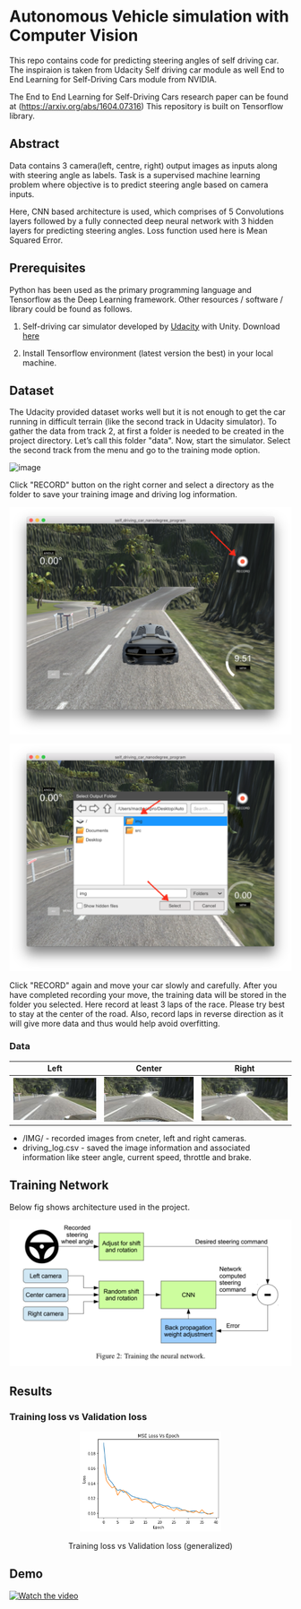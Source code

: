 # Autonomous Vehicle simulation with Computer Vision

This repo contains code for predicting steering angles of self driving car. The inspiraion is taken from Udacity Self driving car module as well End to End Learning for Self-Driving Cars module from NVIDIA.

The End to End Learning for Self-Driving Cars research paper can be found at (https://arxiv.org/abs/1604.07316) This repository is built on Tensorflow library.

## Abstract

Data contains 3 camera(left, centre, right) output images as inputs along with steering angle as labels. Task is a supervised machine learning problem where objective is to predict steering angle based on camera inputs.

Here, CNN based architecture is used, which comprises of 5 Convolutions layers followed by a fully connected deep neural network with 3 hidden layers for predicting steering angles. Loss function used here is Mean Squared Error.


## Prerequisites

Python has been used as the primary programming language and Tensorflow as the Deep Learning framework. Other resources / software / library could be found as follows.

1. Self-driving car simulator developed by [Udacity](https://www.udacity.com/course/self-driving-car-engineer-nanodegree--nd013) with Unity. Download [here](https://github.com/udacity/self-driving-car-sim)

2. Install Tensorflow environment (latest version the best) in your local machine.

## Dataset

The Udacity provided dataset works well but it is not enough to get the car running in difficult terrain (like the second track in Udacity simulator). To gather the data from track 2, at first a folder is needed to be created in the project directory. Let’s call this folder "data". Now, start the simulator. Select the second track from the menu and go to the training mode option.

![image](https://github.com/user-attachments/assets/c1b65b64-9089-47f8-87e1-e6e249aafe92)

Click "RECORD" button on the right corner and select a directory as the folder to save your training image and driving log information.

![Record](https://github.com/saha0073/Autonomous-Vehicle-Computer-Vision/blob/main/images/recording.png)

![SelectDir](https://github.com/saha0073/Autonomous-Vehicle-Computer-Vision/blob/main/images/select_dir.png)

Click "RECORD" again and move your car slowly and carefully. After you have completed recording your move, the training data will be stored in the folder you selected. Here record at least 3 laps of the race. Please try best to stay at the center of the road. Also, record laps in reverse direction as it will give more data and thus would help avoid overfitting.

### Data


|         Left        |         Center        |         Right        |
|:-------------------:|:---------------------:|:--------------------:|
| ![](https://github.com/saha0073/Autonomous-Vehicle-Computer-Vision/blob/main/images/left.jpg) | ![](https://github.com/saha0073/Autonomous-Vehicle-Computer-Vision/blob/main/images/center.jpg) | ![](https://github.com/saha0073/Autonomous-Vehicle-Computer-Vision/blob/main/images/right.jpg) |


* /IMG/ - recorded images from cneter, left and right cameras.
* driving_log.csv - saved the image information and associated information like steer angle, current speed, throttle and brake.

## Training Network

Below fig shows architecture used in the project.

![Network](https://github.com/saha0073/Autonomous-Vehicle-Computer-Vision/blob/main/images/training.png)


## Results

### Training loss vs Validation loss

<div align="center">
  <img src="https://github.com/saha0073/Autonomous-Vehicle-Computer-Vision/blob/main/images/loss.png" width="50%">
  <p>Training loss vs Validation loss (generalized)</p>
</div>

## Demo
[![Watch the video](http://i3.ytimg.com/vi/7VmIJRY-JtY/maxresdefault.jpg)](https://www.youtube.com/watch?v=7VmIJRY-JtY) 
